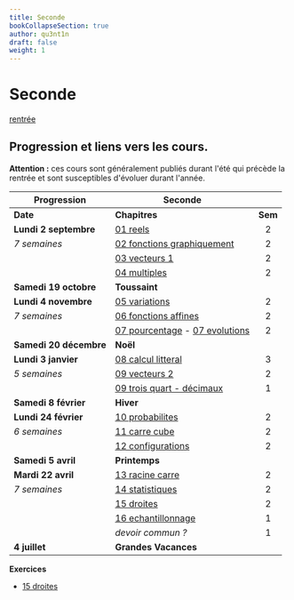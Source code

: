 ```yaml
---
title: Seconde
bookCollapseSection: true
author: qu3nt1n
draft: false
weight: 1
---
```


# Seconde

[rentrée](./presentation_rentree.pdf)

## Progression et liens vers les cours.

**Attention :** ces cours sont généralement publiés durant l'été qui précède la rentrée et sont susceptibles d'évoluer durant l'année.

| Progression            | **Seconde**                                                                                                                 |         |
| ---------------------- | --------------------------------------------------------------------------------------------------------------------------- | :-----: |
| **Date**               | **Chapitres**                                                                                                               | **Sem** |
| **Lundi 2 septembre**  | [01 reels](/uploads/maths/seconde/01_reels.pdf)                                                                             |    2    |
| _7 semaines_           | [02 fonctions graphiquement](/uploads/maths/seconde/02_fonctions.pdf)                                                       |    2    |
|                        | [03 vecteurs 1](/uploads/maths/seconde/03_vecteurs_1.pdf)                                                                   |    2    |
|                        | [04 multiples](/uploads/maths/seconde/04_multiples.pdf)                                                                     |    2    |
| **Samedi 19 octobre**  | **Toussaint**                                                                                                               |         |
| **Lundi 4 novembre**   | [05 variations](/uploads/maths/seconde/05_variations.pdf)                                                                   |    2    |
| _7 semaines_           | [06 fonctions affines](/uploads/maths/seconde/06_affines.pdf)                                                               |    2    |
|                        | [07 pourcentage](/uploads/maths/seconde/07_a_proportions.pdf) - [07 evolutions](/uploads/maths/seconde/07_b_evolutions.pdf) |    2    |
| **Samedi 20 décembre** | **Noël**                                                                                                                    |         |
| **Lundi 3 janvier**    | [08 calcul litteral](/uploads/maths/seconde/08_calcul_litteral.pdf)                                                         |    3    |
| _5 semaines_           | [09 vecteurs 2](/uploads/maths/seconde/09_vecteurs_2.pdf)                                                                   |    2    |
|                        | [09 trois quart - décimaux](/uploads/maths/seconde/09_trois_quart_decimaux.pdf)                                             |    1    |
| **Samedi 8 février**   | **Hiver**                                                                                                                   |         |
| **Lundi 24 février**   | [10 probabilites](/uploads/maths/seconde/10_probabilites.pdf)                                                               |    2    |
| _6 semaines_           | [11 carre cube](/uploads/maths/seconde/11_carre.pdf)                                                                        |    2    |
|                        | [12 configurations](/uploads/maths/seconde/12_configurations.pdf)                                                           |    2    |
| **Samedi 5 avril**     | **Printemps**                                                                                                               |         |
| **Mardi 22 avril**     | [13 racine carre](/uploads/maths/seconde/13_racine_carre.pdf)                                                               |    2    |
| _7 semaines_           | [14 statistiques](/uploads/maths/seconde/14_statistiques.pdf)                                                               |    2    |
|                        | [15 droites](/uploads/maths/seconde/15_droites.pdf)                                                                         |    2    |
|                        | [16 echantillonnage](/uploads/maths/seconde/16_echantillonnage.pdf)                                                         |    1    |
|                        | _devoir commun ?_                                                                                                           |    1    |
| **4 juillet**          | **Grandes Vacances**                                                                                                        |         |

**Exercices**

- [15 droites](/uploads/maths/seconde/15_exos_equation_droite_systeme_equations.pdf)

